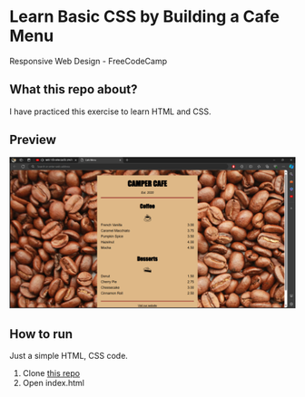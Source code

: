 # Learn Basic CSS by Building a Cafe Menu

Responsive Web Design - FreeCodeCamp

## What this repo about?

I have practiced this exercise to learn HTML and CSS.

## Preview

![preview](/previews/previews-1.png)

## How to run

Just a simple HTML, CSS code.

1. Clone [this repo]()
2. Open index.html